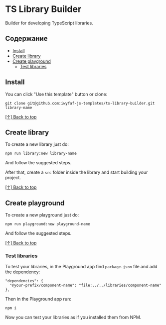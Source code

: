 # TS Library Builder
Builder for developing TypeScript libraries.

## Содержание
- [Install](#install)
- [Create library](#create-library)
- [Create playground](#create-playground)
  - [Test libraries](#test-libraries)

## Install
You can click "Use this template" button or clone:

```
git clone git@github.com:iwyfaf-js-templates/ts-library-builder.git library-name
```

[[↑] Back to top](#содержание)

## Create library
To create a new library just do:

```
npm run library:new library-name
```

And follow the suggested steps. 

After that, create a `src` folder inside the library and start building your project.

[[↑] Back to top](#содержание)

## Create playground
To create a new playground just do:

```
npm run playground:new playground-name
```

And follow the suggested steps.

[[↑] Back to top](#содержание)

### Test libraries
To test your libraries, in the Playground app find `package.json` file and add the dependency:

```
"dependencies": {
  "@your-prefix/component-name": "file:../../libraries/component-name"
},
```

Then in the Playground app run:

```
npm i
```

Now you can test your libraries as if you installed them from NPM.
